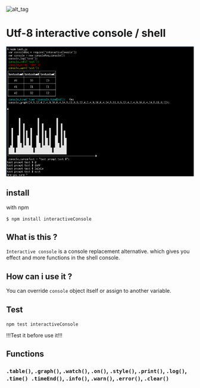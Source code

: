 ![alt_tag](https://travis-ci.com/Soldy/interactiveConsole.svg?branch=master)

# Utf-8 interactive console / shell

![alt tag](https://raw.githubusercontent.com/Soldy/interactiveConsole/master/share/screenshoot2.png)

## install 

with npm

```shell
$ npm install interactiveConsole
```

## What is this ? 

`Interactive console` is a console replacement alternative.  which
gives you effect and more functions in the shell console.

## How can i use it ?

You can override `console` object itself or assign to another variable.

## Test

`npm test interactiveConsole`

!!!Test it before use it!!!


## Functions

### `.table()`, `.graph()`, `.watch()`, `.on()`, `.style()`, `.print()`, `.log()`, `.time() .timeEnd()`, `.info()`, `.warn()`, `.error()`, `.clear()`




